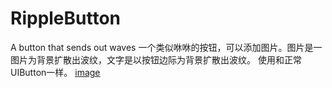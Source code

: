 # RippleButton
A button that sends out waves
一个类似咻咻的按钮，可以添加图片。图片是一图片为背景扩散出波纹，文字是以按钮边际为背景扩散出波纹。
使用和正常UIButton一样。
[image](https://github.com/sfldzh/RippleButton/button.gif)